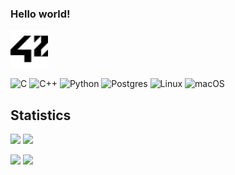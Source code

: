 ### Hello world!

<img src="./42.svg" height="60"/></h1>

![C](https://img.shields.io/badge/c-%2300599C.svg?style=for-the-badge&logo=c&logoColor=white) ![C++](https://img.shields.io/badge/c++-%2300599C.svg?style=for-the-badge&logo=c%2B%2B&logoColor=white) ![Python](https://img.shields.io/badge/python-3670A0?style=for-the-badge&logo=python&logoColor=ffdd54) ![Postgres](https://img.shields.io/badge/postgres-%23316192.svg?style=for-the-badge&logo=postgresql&logoColor=white) ![Linux](https://img.shields.io/badge/Linux-FCC624?style=for-the-badge&logo=linux&logoColor=black) ![macOS](https://img.shields.io/badge/mac%20os-000000?style=for-the-badge&logo=macos&logoColor=F0F0F0)

## Statistics

![](https://github-profile-summary-cards.vercel.app/api/cards/most-commit-language?username=cbridget42&theme=github_dark) ![](https://github-profile-summary-cards.vercel.app/api/cards/repos-per-language?username=cbridget42&theme=github_dark)

![](https://github-profile-summary-cards.vercel.app/api/cards/stats?username=cbridget42&theme=github_dark) ![](https://github-profile-summary-cards.vercel.app/api/cards/productive-time?username=cbridget42&theme=github_dark)
